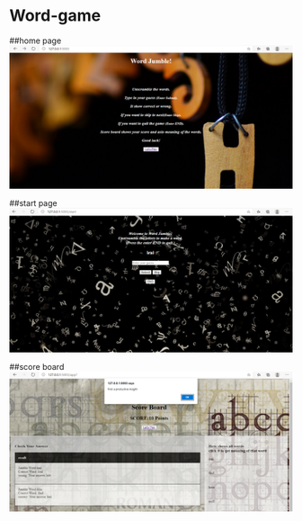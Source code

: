 # Word-game
 
##home page
    ![HOME PAGE IMAGE](output_image/home_page_img.PNG)
    
##start page
    ![WORD JUMBLE IMAGE](output_image/word_Jumble_img.PNG)

##score board
    ![SCORE BOARD IMAGE](output_image/Score_board_img.PNG)
